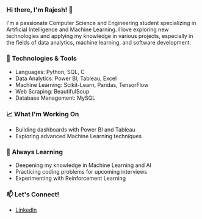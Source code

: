 ### Hi there, I'm Rajesh! 👋

I'm a passionate Computer Science and Engineering student specializing in Artificial Intelligence and Machine Learning.
I love exploring new technologies and applying my knowledge in various projects, especially in the fields of data analytics, machine learning, and software development.

### 🔧 Technologies & Tools
- Languages: Python, SQL, C
- Data Analytics: Power BI, Tableau, Excel
- Machine Learning: Scikit-Learn, Pandas, TensorFlow
- Web Scraping: BeautifulSoup
- Database Management: MySQL

### 📈 What I'm Working On
- Building dashboards with Power BI and Tableau
- Exploring advanced Machine Learning techniques

### 🌱 Always Learning
- Deepening my knowledge in Machine Learning and AI
- Practicing coding problems for upcoming interviews
- Experimenting with Reinforcement Learning

### 📫 Let's Connect!
- [LinkedIn](https://www.linkedin.com/in/RAJESHBOYA888)
